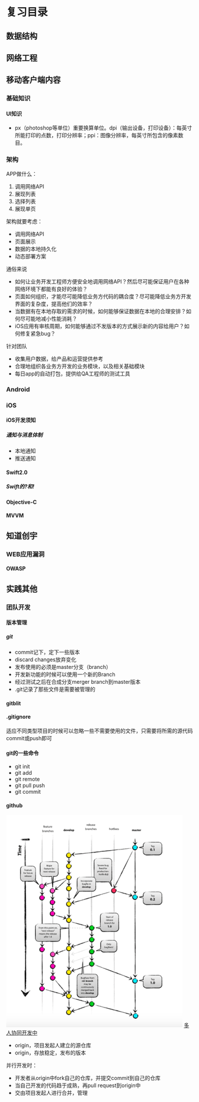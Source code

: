 # 复习目录

## 数据结构

## 网络工程

## 移动客户端内容
### 基础知识

#### UI知识

- px（photoshop等单位）重要换算单位。dpi（输出设备，打印设备）：每英寸所能打印的点数，打印分辨率；ppi：图像分辨率，每英寸所包含的像素数目。



### 架构
APP做什么：

1. 调用网络API 
2. 展现列表
3. 选择列表
4. 展现单页

架构就要考虑：

* 调用网络API
* 页面展示
* 数据的本地持久化
* 动态部署方案

通俗来说

- 如何让业务开发工程师方便安全地调用网络API？然后尽可能保证用户在各种网络环境下都能有良好的体验？
- 页面如何组织，才能尽可能降低业务方代码的耦合度？尽可能降低业务方开发界面的复杂度，提高他们的效率？
- 当数据有在本地存取的需求的时候，如何能够保证数据在本地的合理安排？如何尽可能地减小性能消耗？
- iOS应用有审核周期，如何能够通过不发版本的方式展示新的内容给用户？如何修复紧急bug？

针对团队

- 收集用户数据，给产品和运营提供参考
- 合理地组织各业务方开发的业务模块，以及相关基础模块
- 每日app的自动打包，提供给QA工程师的测试工具


### Android

### iOS
#### iOS开发须知
##### 通知与消息体制

- 本地通知
- 推送通知
 
#### Swift2.0
##### Swift的?和!

#### Objective-C
#### MVVM

## 知道创宇
### WEB应用漏洞
#### OWASP

## 实践其他

### 团队开发

#### 版本管理
##### git
- commit记下，定下一些版本
- discard changes放弃变化
- 发布使用的必须是master分支（branch）
- 开发新功能的时候可以使用一个新的Branch
- 经过测试之后在合成分支merger branch到master版本
- .git记录了那些文件是需要被管理的

#### gitblit

#### .gitignore
适应不同类型项目的时候可以忽略一些不需要使用的文件，只需要将所需的源代码commit或push即可

#### git的一些命令

- git init
- git add 
- git remote 
- git pull push
- git commit


#### github

![github图示](./github.png)
[多人协同开发中](http://livoras.com/post/28)

- origin，项目发起人建立的源仓库
- origin，存放稳定，发布的版本

并行开发时：

- 开发者从origin中fork自己的仓库，并提交commit到自己的仓库
- 当自己开发的代码趋于成熟，再pull request到origin中
- 交由项目发起人进行合并，管理









